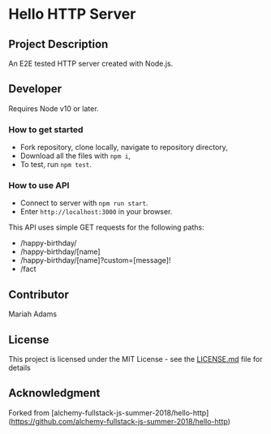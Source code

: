 # Hello HTTP Server

## Project Description
An E2E tested HTTP server created with Node.js. 


## Developer
Requires Node v10 or later.

### How to get started
* Fork repository, clone locally, navigate to repository directory,
* Download all the files with `npm i`,
* To test, run `npm test`. 

### How to use API
* Connect to server with `npm run start`.
* Enter `http://localhost:3000` in your browser.

This API uses simple GET requests for the following paths:
* /happy-birthday/ 
* /happy-birthday/[name] 
* /happy-birthday/[name]?custom=[message]! 
* /fact

## Contributor
Mariah Adams

## License
This project is licensed under the MIT License - see the [LICENSE.md](LICENSE.md) file for details

## Acknowledgment 
Forked from [alchemy-fullstack-js-summer-2018/hello-http] (https://github.com/alchemy-fullstack-js-summer-2018/hello-http)